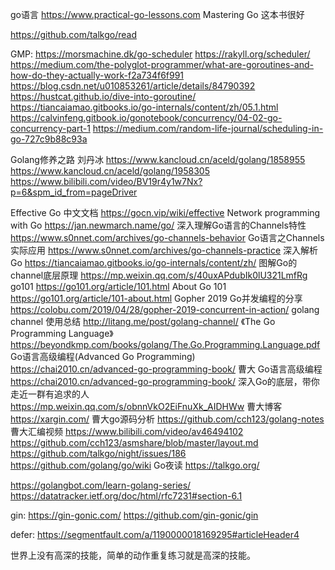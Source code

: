 go语言
https://www.practical-go-lessons.com
Mastering Go 这本书很好

https://github.com/talkgo/read

GMP:
https://morsmachine.dk/go-scheduler
https://rakyll.org/scheduler/
https://medium.com/the-polyglot-programmer/what-are-goroutines-and-how-do-they-actually-work-f2a734f6f991
https://blog.csdn.net/u010853261/article/details/84790392
https://hustcat.github.io/dive-into-goroutine/
https://tiancaiamao.gitbooks.io/go-internals/content/zh/05.1.html
https://calvinfeng.gitbook.io/gonotebook/concurrency/04-02-go-concurrency-part-1
https://medium.com/random-life-journal/scheduling-in-go-727c9b88c93a

Golang修养之路 刘丹冰
https://www.kancloud.cn/aceld/golang/1858955
https://www.kancloud.cn/aceld/golang/1958305
https://www.bilibili.com/video/BV19r4y1w7Nx?p=6&spm_id_from=pageDriver

Effective Go 中文文档   https://gocn.vip/wiki/effective
Network programming with Go	https://jan.newmarch.name/go/
深入理解Go语言的Channels特性	https://www.s0nnet.com/archives/go-channels-behavior
Go语言之Channels实际应用	https://www.s0nnet.com/archives/go-channels-practice
深入解析Go	https://tiancaiamao.gitbooks.io/go-internals/content/zh/
图解Go的channel底层原理
https://mp.weixin.qq.com/s/40uxAPdubIk0lU321LmfRg
go101 https://go101.org/article/101.html
About Go 101	https://go101.org/article/101-about.html
Gopher 2019 Go并发编程的分享	https://colobu.com/2019/04/28/gopher-2019-concurrent-in-action/
golang channel 使用总结	http://litang.me/post/golang-channel/
《The Go Programming Language》
https://beyondkmp.com/books/golang/The.Go.Programming.Language.pdf
Go语言高级编程(Advanced Go Programming)	
https://chai2010.cn/advanced-go-programming-book/
曹大 Go语言高级编程 https://chai2010.cn/advanced-go-programming-book/
深入Go的底层，带你走近一群有追求的人
https://mp.weixin.qq.com/s/obnnVkO2EiFnuXk_AIDHWw
曹大博客 https://xargin.com/
曹大go源码分析 https://github.com/cch123/golang-notes
曹大汇编视频 https://www.bilibili.com/video/av46494102
https://github.com/cch123/asmshare/blob/master/layout.md
https://github.com/talkgo/night/issues/186
https://github.com/golang/go/wiki
Go夜读	https://talkgo.org/

https://golangbot.com/learn-golang-series/
https://datatracker.ietf.org/doc/html/rfc7231#section-6.1

gin:
https://gin-gonic.com/
https://github.com/gin-gonic/gin

defer:
https://segmentfault.com/a/1190000018169295#articleHeader4

世界上没有高深的技能，简单的动作重复练习就是高深的技能。
